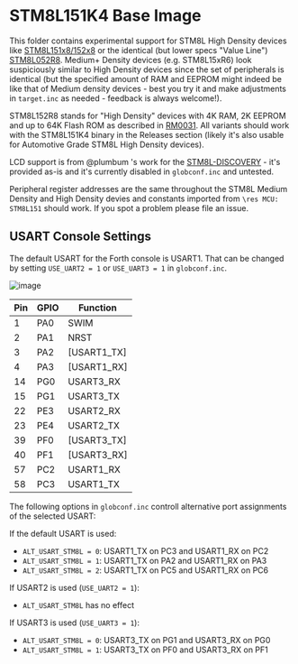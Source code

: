 # STM8L151K4 Base Image

This folder contains experimental support for STM8L High Density devices like [STM8L151x8/152x8](https://www.st.com/resource/en/datasheet/stm8l152r8.pdf) or the identical (but lower specs "Value Line") [STM8L052R8](https://www.st.com/resource/en/datasheet/stm8l052r8.pdf). Medium+ Density devices (e.g. STM8L15xR6) look suspiciously similar to High Density devices since the set of peripherals is identical (but the specified amount of RAM and EEPROM might indeed be like that of Medium density devices - best you try it and make adjustments in `target.inc` as needed - feedback is always welcome!).

STM8L152R8 stands for "High Density" devices with 4K RAM, 2K EEPROM and up to 64K Flash ROM as described in [RM0031](https://www.st.com/resource/en/reference_manual/cd00218714-stm8l050j3-stm8l051f3-stm8l052c6-stm8l052r8-mcus-and-stm8l151l152-stm8l162-stm8al31-stm8al3l-lines-stmicroelectronics.pdf). All variants should work with the STM8L151K4 binary in the Releases section (likely it's also usable for Automotive Grade STM8L High Density devices).

LCD support is from @plumbum 's work for the [STM8L-DISCOVERY](https://github.com/TG9541/stm8ef/tree/master/STM8L-DISCOVERY) - it's provided as-is and it's currently disabled in `globconf.inc` and untested.

Peripheral register addresses are the same throughout the STM8L Medium Density and High Density devies and constants imported from `\res MCU: STM8L151` should work.  If you spot a problem please file an issue.

## USART Console Settings

The default USART for the Forth console is USART1. That can be changed by setting `USE_UART2 = 1` or `USE_UART3 = 1` in `globconf.inc`.

![image](https://user-images.githubusercontent.com/5466977/95511446-c7c25900-09b7-11eb-8bc4-69e407a58602.png)

Pin|GPIO|Function
-|-|-
1|PA0|SWIM
2|PA1|NRST
3|PA2|[USART1_TX]
4|PA3|[USART1_RX]
14|PG0|USART3_RX
15|PG1|USART3_TX
22|PE3|USART2_RX
23|PE4|USART2_TX
39|PF0|[USART3_TX]
40|PF1|[USART3_RX]
57|PC2|USART1_RX
58|PC3|USART1_TX

The following options in `globconf.inc` controll alternative port assignments of the selected USART:

If the default USART is used:
* `ALT_USART_STM8L = 0`: USART1_TX on PC3 and USART1_RX on PC2
* `ALT_USART_STM8L = 1`: USART1_TX on PA2 and USART1_RX on PA3
* `ALT_USART_STM8L = 2`: USART1_TX on PC5 and USART1_RX on PC6

If USART2 is used (`USE_UART2 = 1`):
* `ALT_USART_STM8L` has no effect

If USART3 is used (`USE_UART3 = 1`):

* `ALT_USART_STM8L = 0`: USART3_TX on PG1 and USART3_RX on PG0
* `ALT_USART_STM8L = 1`: USART3_TX on PF0 and USART3_RX on PF1
